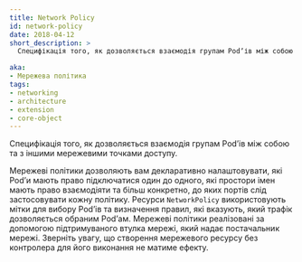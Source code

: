 ```yaml
---
title: Network Policy
id: network-policy
date: 2018-04-12
short_description: >
  Специфікація того, як дозволяється взаємодія групам Podʼів між собою та з іншими мережевими точками доступу.

aka:
- Мережева політика
tags:
- networking
- architecture
- extension
- core-object
---
```


Специфікація того, як дозволяється взаємодія групам Podʼів між собою та з іншими мережевими точками доступу.

<!--more-->

Мережеві політики дозволяють вам декларативно налаштовувати, які Podʼи мають право підключатися один до одного, які простори імен мають право взаємодіяти та більш конкретно, до яких портів слід застосовувати кожну політику. Ресурси `NetworkPolicy` використовують мітки для вибору Podʼів та визначення правил, які вказують, який трафік дозволяється обраним Podʼам. Мережеві політики реалізовані за допомогою підтримуваного втулка мережі, який надає постачальник мережі. Зверніть увагу, що створення мережевого ресурсу без контролера для його виконання не матиме ефекту.
